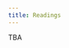 ```yaml
---
title: Readings
---
```

TBA

<!-- ### C -->
<!-- * _The C Programming Language_ - Brian Kernighan and Dennis Ritchie (classic) -->
<!-- * _The C Book_ - Mike Banahan, Declan Brady and Mark Doran. Available for free [online](http://publications.gbdirect.co.uk/c_book/) and as a [pdf](http://publications.gbdirect.co.uk/c_book/thecbook.pdf). This book is well-written, with more emphasis on embedded system aspects.  -->

<!-- ### Embedded Software Enigneering -->
<!-- In completing the projects, you will observe and apply best software engineering practices for embedded software development. The material in [Philip Koopman's course 18-642: Embedded Software Engineering](https://users.ece.cmu.edu/~koopman/lectures/index.html) (available as both slides and Youtube videos) is an excellent resource on code quality, safety, and security considerations and practices pertaining to embedded software. -->

<!-- *A significant portion of your project grades will be based on the extent to which you apply these practices. **Regard this material as mandatory and examinable reading.***  -->

<!-- ### Raspberry Pi: ARM and Peripherals  -->
<!-- * BCM2835 ARM Peripherals \[[BCM2835.pdf](http://cpen432.github.io/resources/BCM2835.pdf)\] -->
<!-- * BCM2836 ARM Peripherals \[[BCM2836.pdf](http://cpen432.github.io/resources/BCM2836.pdf)\] -->
<!-- * ARM Architecture Reference Manual (ARMv7-A and ARMv7-R edition) \[[arm_arch_ref.pdf](http://cpen432.github.io/resources/arm_arch_ref.pdf)\] -->
<!-- * Raspberry Pi 2 GPIO Header \[[GPIO_Pi2.png](http://cpen432.github.io/resources/GPIO_Pi2.png)\] -->
<!-- * ARM Instruction Set \[[arm_isa_ref.pdf](http://cpen432.github.io/resources/arm_isa_ref.pdf)\] -->
<!-- * GNU ARM Assembler Quick Reference \[[gnu_arm_ref.pdf](http://cpen432.github.io/resources/gnu_arm_ref.pdf)\] -->
<!-- * GDB Quick Reference (GDB Version 5) \[[gdb_cmd_ref.pdf](http://cpen432.github.io/resources/gdb_cmd_ref.pdf)\]  -->
<!-- * ARM Cortex-A Series Programmer's Guide Version 4.0 \[[arm-cortex-a-prog-guide-v4.pdf](http://cpen432.github.io/resources/arm-cortex-a-prog-guide-v4.pdf)\]  -->
<!-- * Cortex-A7 MPCore Technical Reference Manual \[[arm-cortex-a7-mpcore-technical-reference-manual.pdf](http://cpen432.github.io/resources/arm-cortex-a7-mpcore-technical-reference-manual.pdf)\]  -->

<!-- ### Lecture notes on embedded systems, Raspberry Pi, and the ARM processor (courtesy of [Anthony Rowe of CMU](https://users.ece.cmu.edu/~agr/)) -->

<!-- 1. [Intro](http://cpen432.github.io/resources/L1-Intro.pdf) -->
<!-- 2. [ARM Architecture](http://cpen432.github.io/resources/L2-ARM-architecture.pdf) -->
<!-- 3. [ARM Assembly](http://cpen432.github.io/resources/L3-ARM-assembly.pdf) -->
<!-- 4. [ARM Assembly continued + MMIO](http://cpen432.github.io/resources/L4-ARM-assembly+MMIO.pdf) -->
<!-- 5. [Serial Buses](http://cpen432.github.io/resources/L5-Serial-Buses.pdf) -->
<!-- 6. [Timers and Interrupts](http://cpen432.github.io/resources/L6-Timers-and-Interrupts.pdf) -->
<!-- 7. [Code Optimization and Profiling](http://cpen432.github.io/resources/L7-Arm-assembly-optimization-and-profiling.pdf) -->

<!-- ### Discrete Mathematics and Proofs ### -->
<!-- [Mathematics for Computer Science, by Lehman, Leighton and Meyer](https://courses.csail.mit.edu/6.042/spring17/mcs.pdf) -->

<!-- ### Algorithms ### -->
<!-- * [Algorithms, by S. Dasgupta, C. H. Papadimitriou, and U. Vazirani](http://www.cse.iitd.ernet.in/~naveen/courses/CSL630/all.pdf). Concise and highly readable. -->
<!-- * [Jeff Erickson's Algorithms, Etc.](http://jeffe.cs.illinois.edu/teaching/algorithms/). Excellent text! -->

<!-- ### Operating Systems ### -->
<!-- [Operating Systems: Three Easy Pieces, by Remzi H. Arpaci-Dusseau and Andrea C. Arpaci-Dusseau](http://pages.cs.wisc.edu/~remzi/OSTEP/). Free, and a _really_ nice text! -->


<!-- ### Research Papers ###  -->

<!-- #### Real-time Systems #### -->

<!-- ##### General -->
<!-- [J.A. Stankovic "Misconceptions about real-time computing: A serious problem for next-generation systems"](http://cpen432.github.io/resources/P9-misconceptions-rt.pdf) -->


<!-- ##### RM and EDF -->
<!-- [Liu & Layland "Scheduling Algorithms for Multiprogramming in a Hard Real-Time Environment"](http://cpen432.github.io/resources/P1-liu-layland.pdf) -->

<!-- [Enrico Bini, Giorgio C. Buttazzo, and Giuseppe M. Buttazzo "Rate Monotonic Analysis: The Hyperbolic Bound"](http://cpen432.github.io/resources/P2-hyperbolic.pdf) -->

<!-- [Giorgio C. Buttazzo "Rate Monotonic vs. EDF: Judgement Day"](http://cpen432.github.io/resources/P3-edf-rm-judgement.pdf) -->

<!-- [Lehoczky, Sha, and Ding "The Rate Monotonic Scheduling Algorithm: Exact Characterization And Average Case Behavior"](http://cpen432.github.io/resources/P4-rm-exact-characterization.pdf) -->

<!-- [M. Joseph and M. Pandya "Finding Response Times in a Real-time System"](http://cpen432.github.io/resources/P5-response-time.pdf) -->

<!-- ##### Resource Access Protocols -->

<!-- [L. Sha; R. Rajkumar, and J.P Lehoczky "Priority inheritance protocols: an approach to real-time synchronization"](http://cpen432.github.io/resources/P6-priority-inheritance-sha.pdf) -->

<!-- [James H. Anderson, Srikanth Ramamurthy, and Kevin Jeffay "Real-Time Computing with Lock-Free Shared Objects"](http://cpen432.github.io/resources/P10-lockfree.pdf) -->

<!-- <\!-- [J. Lehoczky, L. Sha, and Y. Ding "The rate monotonic scheduling algorithm: exact characterization and average case behavior"](http://cpen432.github.io/resources/P4-rm-exact-characterization.pdf) -\-> -->

<!-- #### Multiprocessor Scheduling -->
<!-- [Robert I. Davis and Alan Burns "A Survey of Hard Real-Time Scheduling for Multiprocessor Systems"](http://cpen432.github.io/resources/P7-multiprocessor-survey.pdf) -->

<!-- [Bjorn B. Brandenburg and James H. Anderson "On the Implementation of Global Real-Time Schedulers"](http://cpen432.github.io/resources/P8-global.pdf) -->


<!-- #### Safety Critical Software Systems -->

<!-- [Nancy Leveson. Are You Sure Your Software Will Not Kill Anyone?](https://cacm.acm.org/magazines/2020/2/242342-are-you-sure-your-software-will-not-kill-anyone/fulltext) -->
